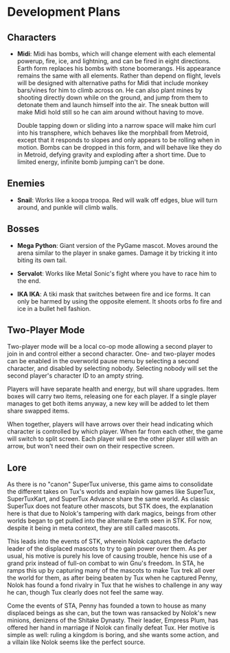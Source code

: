 # Development Plans

## Characters

* **Midi**: Midi has bombs, which will change element with each elemental powerup, fire, ice, and lightning, and can be fired in eight directions. Earth form replaces his bombs with stone boomerangs. His appearance remains the same with all elements. Rather than depend on flight, levels will be designed with alternative paths for Midi that include monkey bars/vines for him to climb across on. He can also plant mines by shooting directly down while on the ground, and jump from them to detonate them and launch himself into the air. The sneak button will make Midi hold still so he can aim around without having to move.

  Double tapping down or sliding into a narrow space will make him curl into his transphere, which behaves like the morphball from Metroid, except that it responds to slopes and only appears to be rolling when in motion. Bombs can be dropped in this form, and will behave like they do in Metroid, defying gravity and exploding after a short time. Due to limited energy, infinite bomb jumping can't be done.

## Enemies

* **Snail**: Works like a koopa troopa. Red will walk off edges, blue will turn around, and punkle will climb walls.

## Bosses

* **Mega Python**: Giant version of the PyGame mascot. Moves around the arena similar to the player in snake games. Damage it by tricking it into biting its own tail.

* **Servalot**: Works like Metal Sonic's fight where you have to race him to the end.

* **IKA IKA**: A tiki mask that switches between fire and ice forms. It can only be harmed by using the opposite element. It shoots orbs fo fire and ice in a bullet hell fashion.

## Two-Player Mode

Two-player mode will be a local co-op mode allowing a second player to join in and control either a second character. One- and two-player modes can be enabled in the overworld pause menu by selecting a second character, and disabled by selecting nobody. Selecting nobody will set the second player's character ID to an ampty string.

Players will have separate health and energy, but will share upgrades. Item boxes will carry two items, releasing one for each player. If a single player manages to get both items anyway, a new key will be added to let them share swapped items.

When together, players will have arrows over their head indicating which character is controlled by which player. When far from each other, the game will switch to split screen. Each player will see the other player still with an arrow, but won't need their own on their respective screen.

## Lore

As there is no "canon" SuperTux universe, this game aims to consolidate the different takes on Tux's worlds and explain how games like SuperTux, SuperTuxKart, and SuperTux Advance share the same world. As classic SuperTux does not feature other mascots, but STK does, the explanation here is that due to Nolok's tampering with dark magics, beings from other worlds began to get pulled into the alternate Earth seen in STK. For now, despite it being in meta context, they are still called mascots.

This leads into the events of STK, wherein Nolok captures the defacto leader of the displaced mascots to try to gain power over them. As per usual, his motive is purely his love of causing trouble, hence his use of a grand prix instead of full-on combat to win Gnu's freedom. In STA, he ramps this up by capturing many of the mascots to make Tux trek all over the world for them, as after being beaten by Tux when he captured Penny, Nolok has found a fond rivalry in Tux that he wishes to challenge in any way he can, though Tux clearly does not feel the same way.

Come the events of STA, Penny has founded a town to house as many displaced beings as she can, but the town was ransacked by Nolok's new minions, denizens of the Shitake Dynasty. Their leader, Empress Plum, has offered her hand in marriage if Nolok can finally defeat Tux. Her motive is simple as well: ruling a kingdom is boring, and she wants some action, and a villain like Nolok seems like the perfect source.
